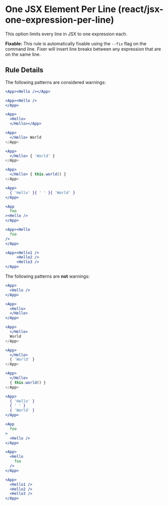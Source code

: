 # One JSX Element Per Line (react/jsx-one-expression-per-line)

This option limits every line in JSX to one expression each.

**Fixable:** This rule is automatically fixable using the `--fix` flag on the command line.
Fixer will insert line breaks between any expression that are on the same line.

## Rule Details

The following patterns are considered warnings:

```jsx
<App><Hello /></App>

<App><Hello />
</App>

<App>
  <Hello>
  </Hello></App>

<App>
  </Hello> World
</App>

<App>
  </Hello> { 'World' }
</App>

<App>
  </Hello> { this.world() }
</App>

<App>
  { 'Hello' }{ ' ' }{ 'World' }
</App>

<App
  foo
><Hello />
</App>

<App><Hello
  foo
/>
</App>

<App><Hello1 />
     <Hello2 />
     <Hello3 />
</App>
```

The following patterns are **not** warnings:

```jsx
<App>
  <Hello />
</App>

<App>
  <Hello>
  </Hello>
</App>

<App>
  </Hello>
  World
</App>

<App>
  </Hello>
  { 'World' }
</App>

<App>
  </Hello>
  { this.world() }
</App>

<App>
  { 'Hello' }
  { ' ' }
  { 'World' }
</App>

<App
  foo
>
  <Hello />
</App>

<App>
  <Hello
    foo
  />
</App>

<App>
  <Hello1 />
  <Hello2 />
  <Hello3 />
</App>
```
